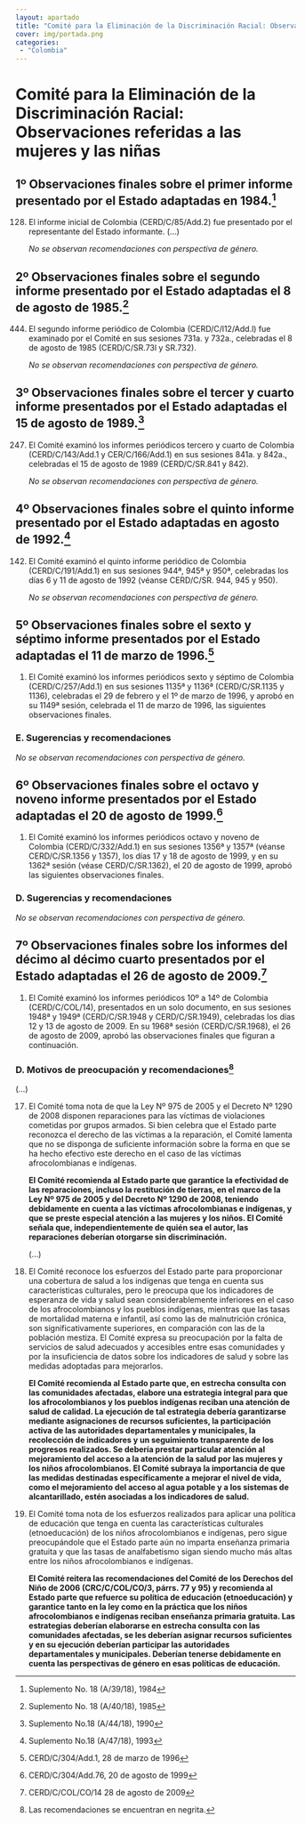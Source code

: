 ```yaml
---
layout: apartado
title: "Comité para la Eliminación de la Discriminación Racial: Observaciones referidas a las mujeres y las niñas"
cover: img/portada.png
categories:
 - "Colombia"
---
```

# Comité para la Eliminación de la Discriminación Racial: Observaciones referidas a las mujeres y las niñas

## 1º Observaciones finales sobre el primer informe presentado por el Estado adaptadas en 1984.[^294]

128. El informe inicial de Colombia (CERD/C/85/Add.2) fue presentado por el
representante del Estado informante. (…)

     _No se observan recomendaciones con perspectiva de género._


## 2º Observaciones finales sobre el segundo informe presentado por el Estado adaptadas el 8 de agosto de 1985.[^295]

444. El segundo informe periódico de Colombia (CERD/C/l12/Add.l) fue
examinado por el Comité en sus sesiones 731a. y 732a., celebradas el 8 de
agosto de 1985 (CERD/C/SR.73l y SR.732).

     _No se observan recomendaciones con perspectiva de género._

## 3º Observaciones finales sobre el tercer y cuarto informe presentados por el Estado adaptadas el 15 de agosto de 1989.[^296]

247. El Comité examinó los informes periódicos tercero y cuarto de Colombia
(CERD/C/143/Add.1 y CER/C/166/Add.1) en sus sesiones 841a. y 842a.,
celebradas el 15 de agosto de 1989 (CERD/C/SR.841 y 842).

     _No se observan recomendaciones con perspectiva de género._

## 4º Observaciones finales sobre el quinto informe presentado por el Estado adaptadas en agosto de 1992.[^297]

142. El Comité examinó el quinto informe periódico de Colombia
(CERD/C/191/Add.1) en sus sesiones 944ª, 945ª y 950ª, celebradas los días 6
y 11 de agosto de 1992 (véanse CERD/C/SR. 944, 945 y 950).

     _No se observan recomendaciones con perspectiva de género._

## 5º Observaciones finales sobre el sexto y séptimo informe presentados por el Estado adaptadas el 11 de marzo de 1996.[^298]

1. El Comité examinó los informes periódicos sexto y séptimo de Colombia
(CERD/C/257/Add.1) en sus sesiones 1135ª y 1136ª (CERD/C/SR.1135 y 1136),
celebradas el 29 de febrero y el 1º de marzo de 1996, y aprobó en su 1149ª
sesión, celebrada el 11 de marzo de 1996, las siguientes observaciones
finales.

### E. Sugerencias y recomendaciones

_No se observan recomendaciones con perspectiva de género._


## 6º Observaciones finales sobre el octavo y noveno informe presentados por el Estado adaptadas el 20 de agosto de 1999.[^299]

1. El Comité examinó los informes periódicos octavo y noveno de Colombia
(CERD/C/332/Add.1) en sus sesiones 1356ª y 1357ª (véanse CERD/C/SR.1356 y
1357), los días 17 y 18 de agosto de 1999, y en su 1362ª sesión (véase
CERD/C/SR.1362), el 20 de agosto de 1999, aprobó las siguientes
observaciones finales.

### D. Sugerencias y recomendaciones

_No se observan recomendaciones con perspectiva de género._


## 7º Observaciones finales sobre los informes del décimo al décimo cuarto presentados por el Estado adaptadas el 26 de agosto de 2009.[^300]

1. El Comité examinó los informes periódicos 10º a 14º de Colombia
(CERD/C/COL/14), presentados en un solo documento, en sus sesiones 1948ª y
1949ª (CERD/C/SR.1948 y CERD/C/SR.1949), celebradas los días 12 y 13 de
agosto de 2009. En su 1968ª sesión (CERD/C/SR.1968), el 26 de agosto de
2009, aprobó las observaciones finales que figuran a continuación.

### D. Motivos de preocupación y recomendaciones[^301]

(…)

17. El Comité toma nota de que la Ley Nº 975 de 2005 y el Decreto Nº 1290
de 2008 disponen reparaciones para las víctimas de violaciones cometidas
por grupos armados. Si bien celebra que el Estado parte reconozca el
derecho de las víctimas a la reparación, el Comité lamenta que no se
disponga de suficiente información sobre la forma en que se ha hecho
efectivo este derecho en el caso de las víctimas afrocolombianas e
indígenas.

    **El Comité recomienda al Estado parte que garantice la efectividad de las
    reparaciones, incluso la restitución de tierras, en el marco de la Ley Nº
    975 de 2005 y del Decreto Nº 1290 de 2008, teniendo debidamente en cuenta a
    las víctimas afrocolombianas e indígenas, y que se preste especial atención
    a las mujeres y los niños. El Comité señala que, independientemente de
    quién sea el autor, las reparaciones deberían otorgarse sin discriminación.**

    (…)

22. El Comité reconoce los esfuerzos del Estado parte para proporcionar una
cobertura de salud a los indígenas que tenga en cuenta sus características
culturales, pero le preocupa que los indicadores de esperanza de vida y
salud sean considerablemente inferiores en el caso de los afrocolombianos y
los pueblos indígenas, mientras que las tasas de mortalidad materna e
infantil, así como las de malnutrición crónica, son significativamente
superiores, en comparación con las de la población mestiza. El Comité
expresa su preocupación por la falta de servicios de salud adecuados y
accesibles entre esas comunidades y por la insuficiencia de datos sobre los
indicadores de salud y sobre las medidas adoptadas para mejorarlos.

    **El Comité recomienda al Estado parte que, en estrecha consulta con las
    comunidades afectadas, elabore una estrategia integral para que los
    afrocolombianos y los pueblos indígenas reciban una atención de salud de
    calidad. La ejecución de tal estrategia debería garantizarse mediante
    asignaciones de recursos suficientes, la participación activa de las
    autoridades departamentales y municipales, la recolección de indicadores y
    un seguimiento transparente de los progresos realizados. Se debería
    prestar particular atención al mejoramiento del acceso a la atención de la
    salud por las mujeres y los niños afrocolombianos. El Comité subraya la
    importancia de que las medidas destinadas específicamente a mejorar el
    nivel de vida, como el mejoramiento del acceso al agua potable y a los
    sistemas de alcantarillado, estén asociadas a los indicadores de salud.**

23. El Comité toma nota de los esfuerzos realizados para aplicar una
política de educación que tenga en cuenta las características culturales
(etnoeducación) de los niños afrocolombianos e indígenas, pero sigue
preocupándole que el Estado parte aún no imparta enseñanza primaria
gratuita y que las tasas de analfabetismo sigan siendo mucho más altas
entre los niños afrocolombianos e indígenas.

    **El Comité reitera las recomendaciones del Comité de los Derechos del Niño
    de 2006 (CRC/C/COL/CO/3, párrs. 77 y 95) y recomienda al Estado parte que
    refuerce su política de educación (etnoeducación) y garantice tanto en la
    ley como en la práctica que los niños afrocolombianos e indígenas reciban
    enseñanza primaria gratuita. Las estrategias deberían elaborarse en
    estrecha consulta con las comunidades afectadas, se les deberían asignar
    recursos suficientes y en su ejecución deberían participar las autoridades
    departamentales y municipales. Deberían tenerse debidamente en cuenta las
    perspectivas de género en esas políticas de educación.**


[^294]: Suplemento No. 18 (A/39/18), 1984
[^295]: Suplemento No. 18 (A/40/18), 1985
[^296]: Suplemento No.18 (A/44/18), 1990
[^297]: Suplemento No.18 (A/47/18), 1993
[^298]: CERD/C/304/Add.1, 28 de marzo de 1996
[^299]: CERD/C/304/Add.76, 20 de agosto de 1999
[^300]: CERD/C/COL/CO/14 28 de agosto de 2009	
[^301]: Las recomendaciones se encuentran en negrita.
